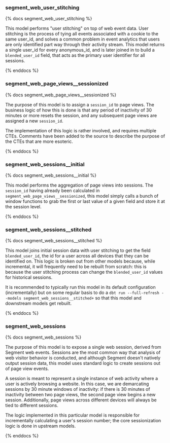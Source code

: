 ### segment_web_user_stitching

{% docs segment_web_user_stitching %}

This model performs "user stitching" on top of web event data. User stitching is the process of tying all events associated with a cookie to the same user_id, and solves a common problem in event analytics that users are only identified part way through their activity stream. This model returns a single user_id for every anonymous_id, and is later joined in to build a `blended_user_id` field, that acts as the primary user identifier for all sessions.

{% enddocs %}


### segment_web_page_views__sessionized

{% docs segment_web_page_views__sessionized %}

The purpose of this model is to assign a `session_id` to page views. The business logic of how this is done is that any period of inactivity of 30 minutes or more resets the session, and any subsequent page views are assigned a new `session_id`.

The implementation of this logic is rather involved, and requires multiple CTEs. Comments have been added to the source to describe the purpose of the CTEs that are more esoteric.

{% enddocs %}


### segment_web_sessions__initial

{% docs segment_web_sessions__initial %}

This model performs the aggregation of page views into sessions. The `session_id` having already been calculated in `segment_web_page_views__sessionized`, this model simply calls a bunch of window functions to grab the first or last value of a given field and store it at the session level. 

{% enddocs %}


### segment_web_sessions__stitched

{% docs segment_web_sessions__stitched %}

This model joins initial session data with user stitching to get the field `blended_user_id`, the id for a user across all devices that they can be identified on. This logic is broken out from other models because, while incremental, it will frequently need to be rebuilt from scratch: this is because the user stitching process can change the `blended_user_id` values for historical sessions.

It is recommended to typically run this model in its default configuration (incrementally) but on some regular basis to do a `dbt run --full-refresh --models segment_web_sessions__stitched+` so that this model and downstream models get rebuilt.

{% enddocs %}


### segment_web_sessions

{% docs segment_web_sessions %}

The purpose of this model is to expose a single web session, derived from Segment web events. Sessions are the most common way that analysis of web visitor behavior is conducted, and although Segment doesn't natively output session data, this model uses standard logic to create sessions out of page view events. 

A session is meant to represent a single instance of web activity where a user is actively browsing a website. In this case, we are demarcating sessions by 30 minute windows of inactivity: if there is 30 minutes of inactivity between two page views, the second page view begins a new session. Additionally, page views across different devices will always be tied to different sessions.

The logic implemented in this particular model is responsible for incrementally calculating a user's session number; the core sessionization logic is done in upstream models.

{% enddocs %}


